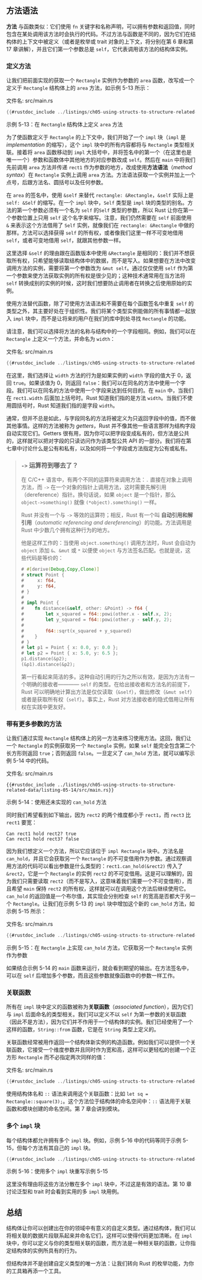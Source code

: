 ## 方法语法

**方法** 与函数类似：它们使用 `fn` 关键字和名称声明，可以拥有参数和返回值，同时包含在某处调用该方法时会执行的代码。不过方法与函数是不同的，因为它们在结构体的上下文中被定义（或者是枚举或 trait 对象的上下文，将分别在第 6 章和第 17 章讲解），并且它们第一个参数总是 `self`，它代表调用该方法的结构体实例。

### 定义方法

让我们把前面实现的获取一个 `Rectangle` 实例作为参数的 `area` 函数，改写成一个定义于 `Rectangle` 结构体上的 `area` 方法，如示例 5-13 所示：

<span class="filename">文件名: src/main.rs</span>

```rust
{{#rustdoc_include ../listings/ch05-using-structs-to-structure-related-data/listing-05-13/src/main.rs}}
```

<span class="caption">示例 5-13：在 `Rectangle` 结构体上定义 `area` 方法</span>

为了使函数定义于 `Rectangle` 的上下文中，我们开始了一个 `impl` 块（`impl` 是 *implementation* 的缩写），这个 `impl` 块中的所有内容都将与 `Rectangle` 类型相关联。接着将 `area` 函数移动到 `impl` 大括号中，并将签名中的第一个（在这里也是唯一一个）参数和函数体中其他地方的对应参数改成 `self`。然后在 `main` 中将我们先前调用 `area` 方法并传递 `rect1` 作为参数的地方，改成使用**方法语法**（*method syntax*）在 `Rectangle` 实例上调用 `area` 方法。方法语法获取一个实例并加上一个点号，后跟方法名、圆括号以及任何参数。

在 `area` 的签名中，使用 `&self` 来替代 `rectangle: &Rectangle`，`&self` 实际上是 `self: &Self` 的缩写。在一个 `impl` 块中，`Self` 类型是 `impl` 块的类型的别名。方法的第一个参数必须有一个名为 `self` 的`Self` 类型的参数，所以 Rust 让你在第一个参数位置上只用 `self` 这个名字来缩写。注意，我们仍然需要在 `self` 前面使用 `&` 来表示这个方法借用了 `Self` 实例，就像我们在 `rectangle: &Rectangle` 中做的那样。方法可以选择获得 `self` 的所有权，或者像我们这里一样不可变地借用 `self`，或者可变地借用 `self`，就跟其他参数一样。

这里选择 `&self` 的理由跟在函数版本中使用 `&Rectangle` 是相同的：我们并不想获取所有权，只希望能够读取结构体中的数据，而不是写入。如果想要在方法中改变调用方法的实例，需要将第一个参数改为 `&mut self`。通过仅仅使用 `self` 作为第一个参数来使方法获取实例的所有权是很少见的；这种技术通常用在当方法将 `self` 转换成别的实例的时候，这时我们想要防止调用者在转换之后使用原始的实例。

使用方法替代函数，除了可使用方法语法和不需要在每个函数签名中重复 `self` 的类型之外，其主要好处在于组织性。我们将某个类型实例能做的所有事情都一起放入 `impl` 块中，而不是让将来的用户在我们的库中到处寻找 `Rectangle` 的功能。

请注意，我们可以选择将方法的名称与结构中的一个字段相同。例如，我们可以在 `Rectangle` 上定义一个方法，并命名为 `width`：

<span class="filename">文件名: src/main.rs</span>

```rust
{{#rustdoc_include ../listings/ch05-using-structs-to-structure-related-data/no-listing-06-method-field-interaction/src/main.rs:here}}
```

在这里，我们选择让 `width` 方法的行为是如果实例的 `width` 字段的值大于 0，返回 `true`。如果该值为 0，则返回 `false`：我们可以在同名的方法中使用一个字段。我们可以在同名的方法中使用一个字段来达到任何目的。在 `main` 中，当我们在 `rect1.width` 后面加上括号时。Rust 知道我们指的是方法 `width`。当我们不使用圆括号时，Rust 知道我们指的是字段 `width`。

通常，但并不总是如此，与字段同名的方法将被定义为只返回字段中的值，而不做其他事情。这样的方法被称为 *getters*，Rust 并不像其他一些语言那样为结构字段自动实现它们。Getters 很有用，因为你可以把字段变成私有的，但方法是公共的，这样就可以把对字段的只读访问作为该类型公共 API 的一部分。我们将在第七章中讨论什么是公有和私有，以及如何将一个字段或方法指定为公有或私有。

> ### `->` 运算符到哪去了？
>
> 在 C/C++ 语言中，有两个不同的运算符来调用方法：`.` 直接在对象上调用方法，而 `->` 在一个对象的指针上调用方法，这时需要先解引用（dereference）指针。换句话说，如果 `object` 是一个指针，那么 `object->something()` 就像 `(*object).something()` 一样。
>
> Rust 并没有一个与 `->` 等效的运算符；相反，Rust 有一个叫 **自动引用和解引用**（*automatic referencing and dereferencing*）的功能。方法调用是 Rust 中少数几个拥有这种行为的地方。
>
> 他是这样工作的：当使用 `object.something()` 调用方法时，Rust 会自动为 `object` 添加 `&`、`&mut` 或 `*` 以便使 `object` 与方法签名匹配。也就是说，这些代码是等价的：
>
> <!-- CAN'T EXTRACT SEE BUG https://github.com/rust-lang/mdBook/issues/1127 -->
> ```rust
> # #[derive(Debug,Copy,Clone)]
> # struct Point {
> #     x: f64,
> #     y: f64,
> # }
> #
> # impl Point {
> #    fn distance(&self, other: &Point) -> f64 {
> #        let x_squared = f64::powi(other.x - self.x, 2);
> #        let y_squared = f64::powi(other.y - self.y, 2);
> #
> #        f64::sqrt(x_squared + y_squared)
> #    }
> # }
> # let p1 = Point { x: 0.0, y: 0.0 };
> # let p2 = Point { x: 5.0, y: 6.5 };
> p1.distance(&p2);
> (&p1).distance(&p2);
> ```
>
> 第一行看起来简洁的多。这种自动引用的行为之所以有效，是因为方法有一个明确的接收者———— `self` 的类型。在给出接收者和方法名的前提下，Rust 可以明确地计算出方法是仅仅读取（`&self`），做出修改（`&mut self`）或者是获取所有权（`self`）。事实上，Rust 对方法接收者的隐式借用让所有权在实践中更友好。

### 带有更多参数的方法

让我们通过实现 `Rectangle` 结构体上的另一方法来练习使用方法。这回，我们让一个 `Rectangle` 的实例获取另一个 `Rectangle` 实例，如果 `self` 能完全包含第二个长方形则返回 `true`；否则返回 `false`。一旦定义了 `can_hold` 方法，就可以编写示例 5-14 中的代码。

<span class="filename">文件名: src/main.rs</span>

```rust,ignore
{{#rustdoc_include ../listings/ch05-using-structs-to-structure-related-data/listing-05-14/src/main.rs}}
```

<span class="caption">示例 5-14：使用还未实现的 `can_hold` 方法</span>

同时我们希望看到如下输出，因为 `rect2` 的两个维度都小于 `rect1`，而 `rect3` 比 `rect1` 要宽：

```text
Can rect1 hold rect2? true
Can rect1 hold rect3? false
```

因为我们想定义一个方法，所以它应该位于 `impl Rectangle` 块中。方法名是 `can_hold`，并且它会获取另一个 `Rectangle` 的不可变借用作为参数。通过观察调用方法的代码可以看出参数是什么类型的：`rect1.can_hold(&rect2)` 传入了 `&rect2`，它是一个 `Rectangle` 的实例 `rect2` 的不可变借用。这是可以理解的，因为我们只需要读取 `rect2`（而不是写入，这意味着我们需要一个不可变借用），而且希望 `main` 保持 `rect2` 的所有权，这样就可以在调用这个方法后继续使用它。`can_hold` 的返回值是一个布尔值，其实现会分别检查 `self` 的宽高是否都大于另一个 `Rectangle`。让我们在示例 5-13 的 `impl` 块中增加这个新的 `can_hold` 方法，如示例 5-15 所示：

<span class="filename">文件名: src/main.rs</span>

```rust
{{#rustdoc_include ../listings/ch05-using-structs-to-structure-related-data/listing-05-15/src/main.rs:here}}
```

<span class="caption">示例 5-15：在 `Rectangle` 上实现 `can_hold` 方法，它获取另一个 `Rectangle` 实例作为参数</span>

如果结合示例 5-14 的 `main` 函数来运行，就会看到期望的输出。在方法签名中，可以在 `self` 后增加多个参数，而且这些参数就像函数中的参数一样工作。

### 关联函数

所有在 `impl` 块中定义的函数被称为**关联函数**（*associated function*），因为它们与 `impl` 后面命名的类型相关。我们可以定义不以 `self` 为第一参数的关联函数（因此不是方法），因为它们并不作用于一个结构体的实例。我们已经使用了一个这样的函数，`String::from` 函数，它是在 `String` 类型上定义的。

关联函数经常被用作返回一个结构体新实例的构造函数。例如我们可以提供一个关联函数，它接受一个维度参数并且同时作为宽和高，这样可以更轻松的创建一个正方形 `Rectangle` 而不必指定两次同样的值：

<span class="filename">文件名: src/main.rs</span>

```rust
{{#rustdoc_include ../listings/ch05-using-structs-to-structure-related-data/no-listing-03-associated-functions/src/main.rs:here}}
```

使用结构体名和 `::` 语法来调用这个关联函数：比如 `let sq = Rectangle::square(3);`。这个方法位于结构体的命名空间中：`::` 语法用于关联函数和模块创建的命名空间。第 7 章会讲到模块。

### 多个 `impl` 块

每个结构体都允许拥有多个 `impl` 块。例如，示例 5-16 中的代码等同于示例 5-15，但每个方法有其自己的 `impl` 块。

```rust
{{#rustdoc_include ../listings/ch05-using-structs-to-structure-related-data/listing-05-16/src/main.rs:here}}
```

<span class="caption">示例 5-16：使用多个 `impl` 块重写示例 5-15</span>

这里没有理由将这些方法分散在多个 `impl` 块中，不过这是有效的语法。第 10 章讨论泛型和 trait 时会看到实用的多 `impl` 块用例。

## 总结

结构体让你可以创建出在你的领域中有意义的自定义类型。通过结构体，我们可以将相关联的数据片段联系起来并命名它们，这样可以使得代码更加清晰。在 `impl` 块中，你可以定义与你的类型相关联的函数，而方法是一种相关联的函数，让你指定结构体的实例所具有的行为。

但结构体并不是创建自定义类型的唯一方法：让我们转向 Rust 的枚举功能，为你的工具箱再添一个工具。
